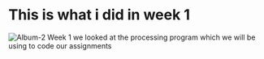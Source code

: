 # This is what i did in week 1

![Album-2](/assets/test-image.png)
Week 1 we looked at the processing program which we will be using to code our assignments
